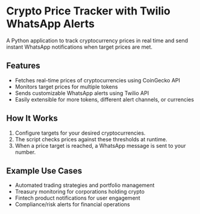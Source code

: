 # Crypto Price Tracker with Twilio WhatsApp Alerts

A Python application to track cryptocurrency prices in real time and send instant WhatsApp notifications when target prices are met.

## Features

- Fetches real-time prices of cryptocurrencies using CoinGecko API
- Monitors target prices for multiple tokens
- Sends customizable WhatsApp alerts using Twilio API
- Easily extensible for more tokens, different alert channels, or currencies

## How It Works

1. Configure targets for your desired cryptocurrencies.
2. The script checks prices against these thresholds at runtime.
3. When a price target is reached, a WhatsApp message is sent to your number.

## Example Use Cases

- Automated trading strategies and portfolio management
- Treasury monitoring for corporations holding crypto
- Fintech product notifications for user engagement
- Compliance/risk alerts for financial operations

